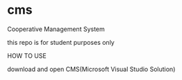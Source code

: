 cms
===
Cooperative Management System

this repo is for student purposes only

HOW TO USE

download and open CMS(Microsoft Visual Studio Solution)
